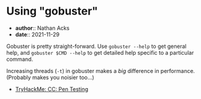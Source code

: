# Using "gobuster"

* **author**:: Nathan Acks
* **date**:: 2021-11-29

Gobuster is pretty straight-forward. Use `gobuster --help` to get general help, and `gobuster $CMD --help` to get detailed help specific to a particular command.

Increasing threads (`-t`) in gobuster makes a *big* difference in performance. (Probably makes you noisier too…)

* [TryHackMe: CC: Pen Testing](tryhackme-cc-pen-testing.md)

